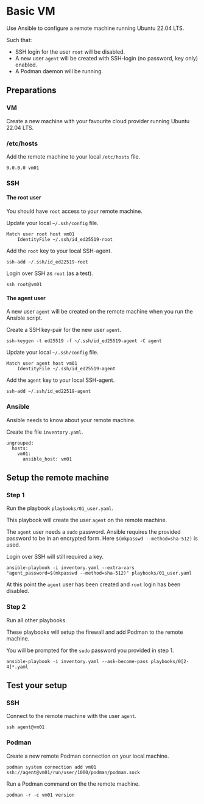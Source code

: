 # Basic VM

Use Ansible to configure a remote machine running Ubuntu 22.04 LTS.

Such that:

- SSH login for the user `root` will be disabled.
- A new user `agent` will be created with SSH-login (no password, key only) enabled.
- A Podman daemon will be running.

## Preparations

### VM

Create a new machine with your favourite cloud provider running Ubuntu 22.04 LTS.

### /etc/hosts

Add the remote machine to your local `/etc/hosts` file.

```
0.0.0.0 vm01
```

### SSH

#### The root user

You should have `root` access to your remote machine.

Update your local `~/.ssh/config` file.

```
Match user root host vm01
    IdentityFile ~/.ssh/id_ed25519-root
```

Add the `root` key to your local SSH-agent.

```
ssh-add ~/.ssh/id_ed22519-root
```

Login over SSH as `root` (as a test).

```
ssh root@vm01
```

#### The agent user

A new user `agent` will be created on the remote machine when you run the Ansible script.

Create a SSH key-pair for the new user `agent`.

```
ssh-keygen -t ed25519 -f ~/.ssh/id_ed25519-agent -C agent
```

Update your local `~/.ssh/config` file.

```
Match user agent host vm01
    IdentityFile ~/.ssh/id_ed25519-agent
```

Add the `agent` key to your local SSH-agent.

```
ssh-add ~/.ssh/id_ed22519-agent
```

### Ansible

Ansible needs to know about your remote machine.

Create the file `inventory.yaml`.

```
ungrouped:
  hosts:
    vm01:
      ansible_host: vm01
```

## Setup the remote machine

### Step 1

Run the playbook `playbooks/01_user.yaml`. 

This playbook will create the user `agent` on the remote machine.

The `agent` user needs a `sudo` password. Ansible requires the provided password to be in an encrypted form. Here `$(mkpasswd --method=sha-512)` is used.

Login over SSH will still required a key.

```
ansible-playbook -i inventory.yaml --extra-vars "agent_password=$(mkpasswd --method=sha-512)" playbooks/01_user.yaml
```

At this point the `agent` user has been created and `root` login has been disabled.

### Step 2

Run all other playbooks. 

These playbooks will setup the firewall and add Podman to the remote machine.

You will be prompted for the `sudo` password you provided in step 1.

```
ansible-playbook -i inventory.yaml --ask-become-pass playbooks/0[2-4]*.yaml
```

## Test your setup

### SSH

Connect to the remote machine with the user `agent`.

```
ssh agent@vm01
```

### Podman

Create a new remote Podman connection on your local machine.

```
podman system connection add vm01 ssh://agent@vm01/run/user/1000/podman/podman.sock
```

Run a Podman command on the the remote machine.

```
podman -r -c vm01 version
```
